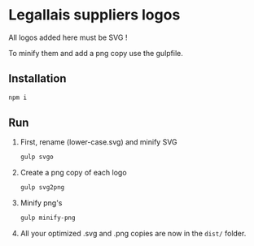 # Legallais suppliers logos

All logos added here must be SVG !

To minify them and add a png copy use the gulpfile.

## Installation

```sh
npm i
```

## Run

1. First, rename (lower-case.svg) and minify SVG

	```sh
	gulp svgo
	```

2. Create a png copy of each logo

	```sh
	gulp svg2png
	```

3. Minify png's

	```sh
	gulp minify-png
	```

4. All your optimized .svg and .png copies are now in the `dist/` folder.